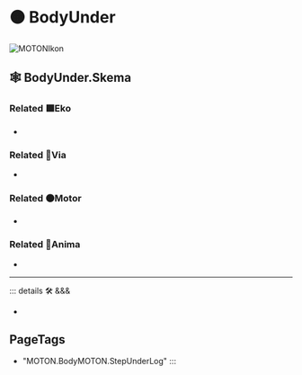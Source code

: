 # 🟠 <motor>BodyUnder</motor>

![MOTONIkon](/Ikon/Motor_Ikon.png)

## 🕸 BodyUnder.Skema

### Related 🟩<ekos>Eko</ekos>

-

### Related 🔻<via>Via</via>

-

### Related 🟠<motor>Motor</motor>

-

### Related 💜<anima>Anima</anima>

-

---

<!-- =================================================== -->
<!-- =================================================== -->
<!-- =================================================== -->
<!-- =================================================== -->
<!-- =================================================== -->
::: details 🛠 <dev>&&&</dev>

-

<h2>PageTags</h2>

- "MOTON.BodyMOTON.StepUnderLog"
:::
